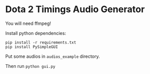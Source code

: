 # Dota 2 Timings Audio Generator

You will need ffmpeg!

Install python dependencies:

    pip install -r requirements.txt
    pip install PySimpleGUI

Put some audios in `audios_example` directory.

Then run `python gui.py`

